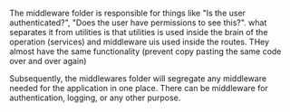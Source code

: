 The middleware folder is responsible for things like "Is the user authenticated?", "Does the user have permissions to see this?". what separates it from utilities is that utilities is used inside the brain of the operation (services) and middleware uis used inside the routes. THey almost have the same functionality (prevent copy pasting the same code over and over again)

Subsequently, the middlewares folder will segregate any middleware needed for the application in one place. There can be middleware for authentication, logging, or any other purpose.